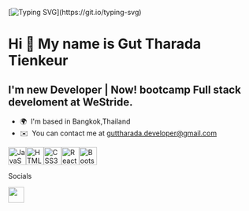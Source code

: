 
[![Typing SVG](https://readme-typing-svg.demolab.com?font=Fira+Code&weight=600&size=30&pause=1000&color=FBA131&background=000000&center=true&vCenter=true&multiline=true&width=500&height=70&lines=HELLO+WORLD+!)](https://git.io/typing-svg)

Hi 👋 My name is Gut Tharada Tienkeur
=====================================

I'm new Developer | Now! bootcamp Full stack develoment at WeStride.
------------------------------------------------

*   🌍  I'm based in Bangkok,Thailand
*   ✉️  You can contact me at [guttharada.developer@gmail.com](mailto:guttharada.developer@gmail.com)
<p align="left">
<a href="https://developer.mozilla.org/en-US/docs/Web/JavaScript" target="_blank" rel="noreferrer"><img src="https://raw.githubusercontent.com/danielcranney/readme-generator/main/public/icons/skills/javascript-colored.svg" width="36" height="36" alt="JavaScript" /></a><a href="https://developer.mozilla.org/en-US/docs/Glossary/HTML5" target="_blank" rel="noreferrer"><img src="https://raw.githubusercontent.com/danielcranney/readme-generator/main/public/icons/skills/html5-colored.svg" width="36" height="36" alt="HTML5" /></a><a href="https://www.w3.org/TR/CSS/#css" target="_blank" rel="noreferrer"><img src="https://raw.githubusercontent.com/danielcranney/readme-generator/main/public/icons/skills/css3-colored.svg" width="36" height="36" alt="CSS3" /></a><a href="https://reactjs.org/" target="_blank" rel="noreferrer"><img src="https://raw.githubusercontent.com/danielcranney/readme-generator/main/public/icons/skills/react-colored.svg" width="36" height="36" alt="React" /></a><a href="https://getbootstrap.com/" target="_blank" rel="noreferrer"><img src="https://raw.githubusercontent.com/danielcranney/readme-generator/main/public/icons/skills/bootstrap-colored.svg" width="36" height="36" alt="Bootstrap" /></a>
                    </p>
                    Socials
<p align="left"> <a href="https://www.github.com/guttharada" target="_blank" rel="noreferrer"><img src="https://raw.githubusercontent.com/danielcranney/readme-generator/main/public/icons/socials/github.svg" width="32" height="32" /></a></p>
              
